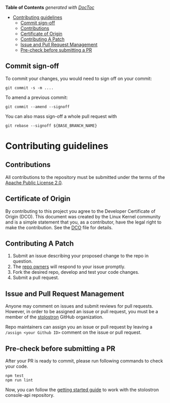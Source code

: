 <!-- START doctoc generated TOC please keep comment here to allow auto update -->
<!-- DON'T EDIT THIS SECTION, INSTEAD RE-RUN doctoc TO UPDATE -->

**Table of Contents** _generated with [DocToc](https://github.com/thlorenz/doctoc)_

- [Contributing guidelines](#contributing-guidelines)
  - [Commit sign-off](#commit-sign-off)
  - [Contributions](#contributions)
  - [Certificate of Origin](#certificate-of-origin)
  - [Contributing A Patch](#contributing-a-patch)
  - [Issue and Pull Request Management](#issue-and-pull-request-management)
  - [Pre-check before submitting a PR](#pre-check-before-submitting-a-pr)

<!-- END doctoc generated TOC please keep comment here to allow auto update -->

## Commit sign-off

To commit your changes, you would need to sign off on your commit:

```
git commit -s -m ....
```

To amend a previous commit:

```
git commit --amend --signoff
```

You can also mass sign-off a whole pull request with

```
git rebase --signoff ${BASE_BRANCH_NAME}
```

# Contributing guidelines

## Contributions

All contributions to the repository must be submitted under the terms of the [Apache Public License 2.0](https://www.apache.org/licenses/LICENSE-2.0).

## Certificate of Origin

By contributing to this project you agree to the Developer Certificate of
Origin (DCO). This document was created by the Linux Kernel community and is a
simple statement that you, as a contributor, have the legal right to make the
contribution. See the [DCO](DCO) file for details.

## Contributing A Patch

1. Submit an issue describing your proposed change to the repo in question.
1. The [repo owners](OWNERS) will respond to your issue promptly.
1. Fork the desired repo, develop and test your code changes.
1. Submit a pull request.

## Issue and Pull Request Management

Anyone may comment on issues and submit reviews for pull requests. However, in
order to be assigned an issue or pull request, you must be a member of the
[stolostron](https://github.com/stolostron) GitHub organization.

Repo maintainers can assign you an issue or pull request by leaving a
`/assign <your Github ID>` comment on the issue or pull request.

## Pre-check before submitting a PR

After your PR is ready to commit, please run following commands to check your code.

```shell
npm test
npm run lint
```

Now, you can follow the [getting started guide](./README.md#getting-started) to work with the stolostron console-api repository.
